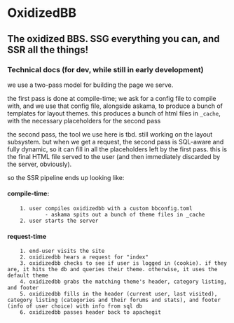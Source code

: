 # OxidizedBB
## The oxidized BBS. SSG everything you can, and SSR all the things!

### Technical docs (for dev, while still in early development)

we use a two-pass model for building the page we serve. 

the first pass is done at compile-time; we ask for a config file to compile with, and we use that config file, alongside
askama, to produce a bunch of templates for layout themes. this produces a bunch of html files in `_cache`, with the necessary placeholders for the second pass

the second pass, the tool we use here is tbd. still working on the layout subsystem. but when we get a request, the second pass is SQL-aware and fully dynamic, so it can fill in all the
placeholders left by the first pass. this is the final HTML file served to the user (and then immediately discarded by the server, obviously).

so the SSR pipeline ends up looking like:

#### compile-time:
        1. user compiles oxidizedbb with a custom bbconfig.toml
                - askama spits out a bunch of theme files in _cache
        2. user starts the server
#### request-time
        1. end-user visits the site
        2. oxidizedbb hears a request for "index"
        3. oxidizedbb checks to see if user is logged in (cookie). if they are, it hits the db and queries their theme. otherwise, it uses the default theme
        4. oxidizedbb grabs the matching theme's header, category listing, and footer
        5. oxidizedbb fills in the header (current user, last visited), category listing (categories and their forums and stats), and footer (info of user choice) with info from sql db
        6. oxidizedbb passes header back to apachegit  
